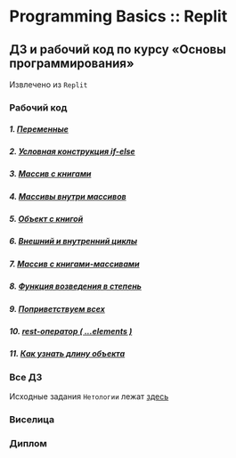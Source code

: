 # Programming Basics :: Replit
## ДЗ и рабочий код по курсу «Основы программирования»
Извлечено из `Replit`

### Рабочий код
##### 1. [Переменные](./basics_1-Main//1-MyFirstNode.js)
##### 2. [Условная конструкция if-else](./basics_1-Main/2-itCaseUpload.js)
##### 3. [Массив с книгами](./basics_1-Main/3-booksMassive.js)
##### 4. [Массивы внутри массивов](./basics_1-Main/4-massive-inside-booksMassive.js)
##### 5. [Объект с книгой](./basics_1-Main/5-object-of-Book.js)
##### 6. [Внешний и внутренний циклы](./basics_1-Main/6-outer-and-inner-loops.js)
##### 7. [Массив с книгами-массивами](./basics_1-Main/7-books-Massive.js)
##### 8. [Функция возведения в степень](./basics_1-Main/8-exponentiation-function.js)
##### 9. [Поприветствуем всех](./basics_1-Main/9-greatingAll-function.js)
##### 10. [rest-оператор ( ...elements )](./basics_1-Main/10-rest-elements.js)
##### 11. [Как узнать длину объекта](./basics_1-Main/11-length-of-object.js)

### Все ДЗ
Исходные задания `Нетологии` лежат [здесь](https://github.com/netology-code/pb-homeworks/)
### Виселица
### Диплом